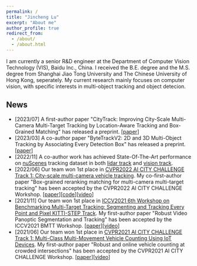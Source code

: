 ```yaml
---
permalink: /
title: "Jincheng Lu"
excerpt: "About me"
author_profile: true
redirect_from: 
  - /about/
  - /about.html
---
```


I am currently a senior R&D engineer at the Department of Computer Vision Technology (VIS), Baidu Inc., China. I received the B.E. degree and the M.S. degree from Shanghai Jiao Tong University and The Chinese University of Hong Kong, seperately. My current research mainly focuses on computer vision, with specific interests in multi-object tracking and object detecion.

## News 
* \[2023/07\] A first-author paper "CityTrack: Improving City-Scale Multi-Camera Multi-Target Tracking by Location-Aware Tracking and Box-Grained Matching" has released a preprint. \[[paper](https://arxiv.org/pdf/2307.02753.pdf)\]
* \[2023/03\] A co-author paper "ByteTrackV2: 2D and 3D Multi-Object Tracking by Associating Every Detection Box" has released a preprint. \[[paper](https://arxiv.org/pdf/2303.15334.pdf)\]
* \[2022/11\] A co-author work has achieved State-Of-The-Art performance on [nuScenes](https://www.nuscenes.org) tracking dataset in both [lidar track](https://www.nuscenes.org/tracking?externalData=no&mapData=no&modalities=Lidar) and [vision track](https://www.nuscenes.org/tracking?externalData=no&mapData=no&modalities=Camera).
* \[2022/06\] Our team won 1st place in [CVPR2022 AI CITY CHALLENGE Track 1: City-scale multi-camera vehicle tracking](https://www.aicitychallenge.org/2022-ai-city-challenge/). My co-first-author paper "Box-grained reranking matching for multi-camera multi-target tracking" has been accepted by the CVPR2022 AI CITY CHALLENGE Workshop. \[[paper](https://openaccess.thecvf.com/content/CVPR2022W/AICity/papers/Yang_Box-Grained_Reranking_Matching_for_Multi-Camera_Multi-Target_Tracking_CVPRW_2022_paper.pdf)\]\[[code](https://github.com/Yejin0111/AICITY2022-Track1-MTMC)\]\[[video](https://drive.google.com/file/d/1WxGIHOpqV2VMVlnV_FlBkRj76EdEWC8Q/view?usp=sharing)\]
* \[2021/11\] Our team won 1st place in [ICCV2021 6th Workshop on Benchmarking Multi-Target Tracking: Segmenting and Tracking Every Point and Pixel KITTI-STEP Track](https://motchallenge.net/workshops/bmtt2021/). My first-author paper "Robust Video Panoptic Segmentation and Tracking" has been accepted by the ICCV2021 BMTT Workshop. \[[paper](https://motchallenge.net/workshops/bmtt2021/reports/repeat.pdf)\]\[[video](https://youtu.be/pa6YfmRzqrY?list=PLog3nOPCjKBlE3JC-UAmGsb9ZdY4GBtjn&t=1020)\]
* \[2021/06\] Our team won 1st place in [CVPR2021 AI CITY CHALLENGE Track 1: Multi-Class Multi-Movement Vehicle Counting Using IoT Devices](https://www.aicitychallenge.org/2021-ai-city/). My first-author paper "Robust and online vehicle counting at crowded intersections" has been accepted by the CVPR2021 AI CITY CHALLENGE Workshop. \[[paper](https://openaccess.thecvf.com/content/CVPR2021W/AICity/papers/Lu_Robust_and_Online_Vehicle_Counting_at_Crowded_Intersections_CVPRW_2021_paper.pdf)\]\[[video](https://drive.google.com/file/d/11woSF3ex8PR6-0LZeSWBrqVZJrk13FnK/view)\]
